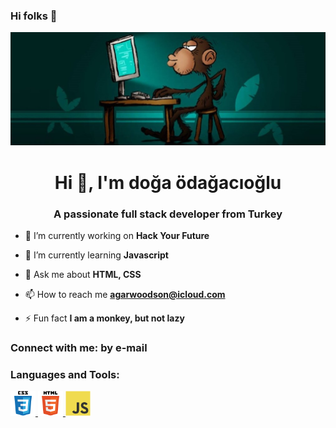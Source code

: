 ### Hi folks 👋
![bannerimg](https://github.com/dogaodagacioglu/image/blob/main/monkey%204.jpg)

<h1 align="center">Hi 👋, I'm doğa ödağacıoğlu</h1>
<h3 align="center">A passionate full stack developer from Turkey</h3>

- 🔭 I’m currently working on **Hack Your Future**

- 🌱 I’m currently learning **Javascript**

- 💬 Ask me about **HTML, CSS**

- 📫 How to reach me **agarwoodson@icloud.com**

- ⚡ Fun fact **I am a monkey, but not lazy**

<h3 align="left">Connect with me: by e-mail</h3>
<p align="left">
</p>

<h3 align="left">Languages and Tools:</h3>
<p align="left"> <a href="https://www.w3schools.com/css/" target="_blank" rel="noreferrer"> <img src="https://raw.githubusercontent.com/devicons/devicon/master/icons/css3/css3-original-wordmark.svg" alt="css3" width="40" height="40"/> </a> <a href="https://www.w3.org/html/" target="_blank" rel="noreferrer"> <img src="https://raw.githubusercontent.com/devicons/devicon/master/icons/html5/html5-original-wordmark.svg" alt="html5" width="40" height="40"/> </a> <a href="https://developer.mozilla.org/en-US/docs/Web/JavaScript" target="_blank" rel="noreferrer"> <img src="https://raw.githubusercontent.com/devicons/devicon/master/icons/javascript/javascript-original.svg" alt="javascript" width="40" height="40"/> </a> </p>


